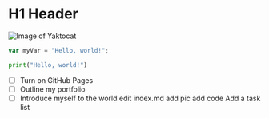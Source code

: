 # H1 Header
![Image of Yaktocat](https://octodex.github.com/images/yaktocat.png)
``` javascript
var myVar = "Hello, world!";
```
``` python
print("Hello, world!")
```
- [ ] Turn on GitHub Pages
- [ ] Outline my portfolio
- [ ] Introduce myself to the world
edit index.md
add pic
add code
Add a task list
